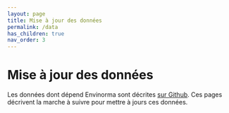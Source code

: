 ```yaml
---
layout: page
title: Mise à jour des données
permalink: /data
has_children: true
nav_order: 3
---
```


# Mise à jour des données

Les données dont dépend Envinorma sont décrites [sur Github](https://github.com/Envinorma/exploration/blob/main/data_sources.md). Ces pages décrivent la marche à suivre pour mettre à jours ces données.

